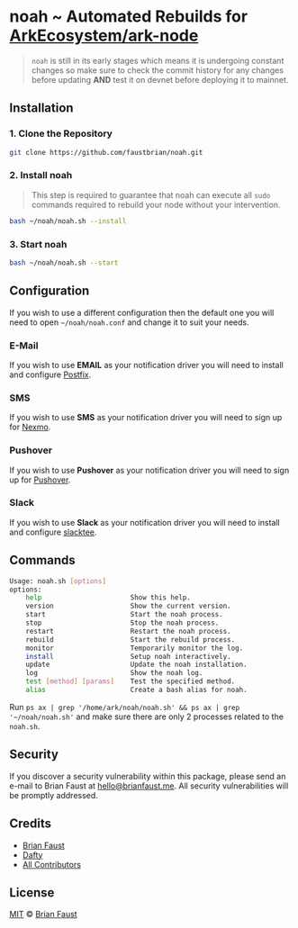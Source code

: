 # noah ~ Automated Rebuilds for [ArkEcosystem/ark-node](https://github.com/ArkEcosystem/ark-node)

> `noah` is still in its early stages which means it is undergoing constant changes so make sure to check the commit history for any changes before updating **AND** test it on devnet before deploying it to mainnet.

## Installation

### 1. Clone the Repository

```bash
git clone https://github.com/faustbrian/noah.git
```

### 2. Install noah

> This step is required to guarantee that noah can execute all `sudo` commands required to rebuild your node without your intervention.

```bash
bash ~/noah/noah.sh --install
```

### 3. Start noah

```bash
bash ~/noah/noah.sh --start
```

## Configuration

If you wish to use a different configuration then the default one you will need to open `~/noah/noah.conf` and change it to suit your needs.

### E-Mail

If you wish to use **EMAIL** as your notification driver you will need to install and configure [Postfix](https://digitalocean.com/community/tutorials/how-to-install-and-configure-postfix-on-ubuntu-16-04).

### SMS

If you wish to use **SMS** as your notification driver you will need to sign up for [Nexmo](https://nexmo.com).

### Pushover

If you wish to use **Pushover** as your notification driver you will need to sign up for [Pushover](https://pushover.net).

### Slack

If you wish to use **Slack** as your notification driver you will need to install and configure [slacktee](https://github.com/course-hero/slacktee).

## Commands

```bash
Usage: noah.sh [options]
options:
    help                      Show this help.
    version                   Show the current version.
    start                     Start the noah process.
    stop                      Stop the noah process.
    restart                   Restart the noah process.
    rebuild                   Start the rebuild process.
    monitor                   Temporarily monitor the log.
    install                   Setup noah interactively.
    update                    Update the noah installation.
    log                       Show the noah log.
    test [method] [params]    Test the specified method.
    alias                     Create a bash alias for noah.
```

Run `ps ax | grep '/home/ark/noah/noah.sh' && ps ax | grep '~/noah/noah.sh'` and make sure there are only 2 processes related to the `noah.sh`.

## Security

If you discover a security vulnerability within this package, please send an e-mail to Brian Faust at hello@brianfaust.me. All security vulnerabilities will be promptly addressed.

## Credits

- [Brian Faust](https://github.com/faustbrian)
- [Dafty](https://github.com/dafty)
- [All Contributors](../../contributors)

## License

[MIT](LICENSE) © [Brian Faust](https://brianfaust.me)
